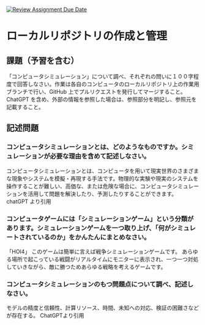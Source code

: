 [![Review Assignment Due Date](https://classroom.github.com/assets/deadline-readme-button-24ddc0f5d75046c5622901739e7c5dd533143b0c8e959d652212380cedb1ea36.svg)](https://classroom.github.com/a/wXVH1iCY)
# ローカルリポジトリの作成と管理

## 課題（予習を含む）

「コンピュータシミュレーション」について調べ、それぞれの問いに１００字程度で回答しなさい。作業は各自のコンピュータのローカルリポジトリ上の作業用ブランチで行い、GitHub 上でプルリクエストを発行してマージすること。ChatGPT を含め、外部の情報を参照した場合は、参照部分を明記し、参照元を記載すること。

## 記述問題

### コンピュータシミュレーションとは、どのようなものですか。シミュレーションが必要な理由を含めて記述しなさい。
コンピュータシミュレーションとは、コンピュータを用いて現実世界のさまざまな現象やシステムを模擬・再現する手法です。物理的な実験や現実のシステムを操作することが難しい、高価な、または危険な場合に、コンピュータシミュレーションを活用して問題を解決したり、予測したりすることができます。
chatGPT より引用

### コンピュータゲームには「シミュレーションゲーム」という分類があります。シミュレーションゲームを一つ取り上げ、「何がシミュレートされているのか」をかんたんにまとめなさい。
「HOI4」
このゲームは簡単に言えば戦争シミュレーションゲームです。
あらゆる場所で起こっている戦闘がリアルタイムにモニターに表示され、一つ一つ対処していきながら、敵に勝つためあらゆる戦略を考えるゲームです。
### コンピュータシミュレーションのもつ問題点について調べ、記述しなさい。
モデルの精度と信頼性、計算リソース、時間、未知への対応、検証の困難さなどが存在する。
ChatGPTより引用
